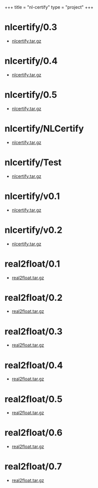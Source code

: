 +++
title = "nl-certify"
type = "project"
+++

# nlcertify/0.3
* [nlcertify.tar.gz](/nl-certify/nlcertify/0.3/nlcertify.tar.gz)

# nlcertify/0.4
* [nlcertify.tar.gz](/nl-certify/nlcertify/0.4/nlcertify.tar.gz)

# nlcertify/0.5
* [nlcertify.tar.gz](/nl-certify/nlcertify/0.5/nlcertify.tar.gz)

# nlcertify/NLCertify
* [nlcertify.tar.gz](/nl-certify/nlcertify/NLCertify/nlcertify.tar.gz)

# nlcertify/Test
* [nlcertify.tar.gz](/nl-certify/nlcertify/Test/nlcertify.tar.gz)

# nlcertify/v0.1
* [nlcertify.tar.gz](/nl-certify/nlcertify/v0.1/nlcertify.tar.gz)

# nlcertify/v0.2
* [nlcertify.tar.gz](/nl-certify/nlcertify/v0.2/nlcertify.tar.gz)

# real2float/0.1
* [real2float.tar.gz](/nl-certify/real2float/0.1/real2float.tar.gz)

# real2float/0.2
* [real2float.tar.gz](/nl-certify/real2float/0.2/real2float.tar.gz)

# real2float/0.3
* [real2float.tar.gz](/nl-certify/real2float/0.3/real2float.tar.gz)

# real2float/0.4
* [real2float.tar.gz](/nl-certify/real2float/0.4/real2float.tar.gz)

# real2float/0.5
* [real2float.tar.gz](/nl-certify/real2float/0.5/real2float.tar.gz)

# real2float/0.6
* [real2float.tar.gz](/nl-certify/real2float/0.6/real2float.tar.gz)

# real2float/0.7
* [real2float.tar.gz](/nl-certify/real2float/0.7/real2float.tar.gz)